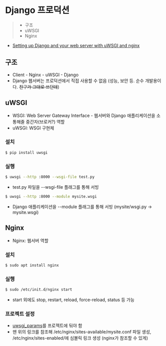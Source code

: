 # Django 프로덕션

> - 구조
> - uWSGI
> - Nginx

- [Setting up Django and your web server with uWSGI and nginx](https://uwsgi-docs.readthedocs.io/en/latest/tutorials/Django_and_nginx.html)

## 구조

- Client - Nginx - uWSGI - Django
- Django 웹서버는 프로덕션에서 직접 사용할 수 없음 (성능, 보안 등. 순수 개발용이다. ~~친구가 그대로 쓰던데~~)

## uWSGI

- WSGI: Web Server Gateway Interface - 웹서버와 Django 애플리케이션을 소통해줄 중간자(브로커?) 역할
- uWSGI: WSGI 구현체

### 설치

```Bash
$ pip install uwsgi
```

### 실행

```Bash
$ uwsgi --http :8000 --wsgi-file test.py
```

- test.py 파일을 --wsgi-file 플래그를 통해 서빙

```Bash
$ uwsgi --http :8000 --module mysite.wsgi
```

- Django 애플리케이션을 --module 플래그를 통해 서빙 (mysite/wsgi.py -> mysite.wsgi)

## Nginx

- Nginx: 웹서버 역할

### 설치

```Bash
$ sudo apt install nginx
```

### 실행

```Bash
$ sudo /etc/init.d/nginx start
```

- start 외에도 stop, restart, reload, force-reload, status 등 가능

### 프로젝트 설정

- [uwsgi_params](https://github.com/nginx/nginx/blob/master/conf/uwsgi_params)를 프로젝트에 둬야 함
- 맨 위의 링크를 참조해 /etc/nginx/sites-available/mysite.conf 파일 생성, /etc/nginx/sites-enabled/에 심볼릭 링크 생성 (nginx가 참조할 수 있게)
